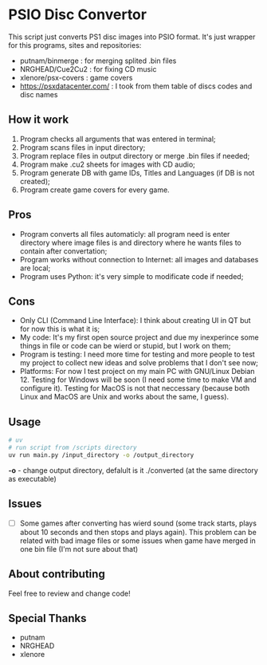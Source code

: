 # PSIO Disc Convertor

This script just converts PS1 disc images into PSIO format.
It's just wrapper for this programs, sites and repositories:

- putnam/binmerge : for merging splited .bin files
- NRGHEAD/Cue2Cu2 : for fixing CD music
- xlenore/psx-covers : game covers
- https://psxdatacenter.com/ : I took from them table of discs codes and disc names 

## How it work
1) Program checks all arguments that was entered in terminal;
2) Program scans files in input directory;
3) Program replace files in output directory or merge .bin files if needed;
4) Program make .cu2 sheets for images with CD audio;
5) Program generate DB with game IDs, Titles and Languages (if DB is not created);
6) Program create game covers for every game.

## Pros 
- Program converts all files automaticly: all program need is enter directory where image files is and directory where he wants files to contain after convertation;
- Program works without connection to Internet: all images and databases are local;
- Program uses Python: it's very simple to modificate code if needed;

## Cons
- Only CLI (Command Line Interface): I think about creating UI in QT but for now this is what it is;
- My code: It's my first open source project and due my inexperince some things in file or code can be wierd or stupid, but I work on them;
- Program is testing: I need more time for testing and more people to test my project to collect new ideas and solve problems that I don't see now;
- Platforms: For now I test project on my main PC with GNU/Linux Debian 12. Testing for Windows will be soon (I need some time to make VM and configure it). Testing for MacOS is not that neccessary (because both Linux and MacOS are Unix and works about the same, I guess).

## Usage
```bash
# uv
# run script from /scripts directory
uv run main.py /input_directory -o /output_directory
```
**-o** - change output directory, defalult is it ./converted (at the same directory as executable)

## Issues

- [ ] Some games after converting has wierd sound (some track starts, plays about 10 seconds and then stops and plays again). This problem can be related with bad image files or some issues when game have merged in one bin file (I'm not sure about that)

## About contributing
Feel free to review and change code!

## Special Thanks

- putnam
- NRGHEAD
- xlenore

